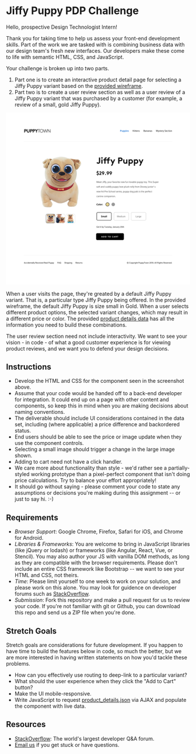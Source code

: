 # Jiffy Puppy PDP Challenge

Hello, prospective Design Technologist Intern!

Thank you for taking time to help us assess your front-end development skills. Part of the work we are tasked with is combining business data with our design team's fresh new interfaces. Our developers make these come to life with semantic HTML, CSS, and JavaScript.

Your challenge is broken up into two parts.

1. Part one is to create an interactive product detail page for selecting a Jiffy Puppy variant based on the [provided wireframe](jiffy.png).
2. Part two is to create a user review section as well as a user review of a Jiffy Puppy variant that was purchased by a customer (for example, a review of a small, gold Jiffy Puppy).


![Jiffy Puppy Wireframe](jiffy.png "Jiffy Puppy Gold-A")

When a user visits the page, they're greated by a default Jiffy Puppy variant. That is, a particular type Jiffy Puppy being offered. In the provided wireframe, the default Jiffy Puppy is size small in Gold. When a user selects different product options, the selected variant changes, which may result in a different price or color. The provided [product details data](data/product_details.json) has all the information you need to build these combinations.

The user review section need not include interactivity. We want to see your vision - in code - of what a good customer experience is for viewing product reviews, and we want you to defend your design decisions.


## Instructions
* Develop the HTML and CSS for the component seen in the screenshot above.
* Assume that your code would be handed off to a back-end developer for integration. It could end up on a page with other content and components, so keep this in mind when you are making decisions about naming conventions.
* The deliverable should include UI considerations contained in the data set, including (where applicable) a price difference and backordered status.
* End users should be able to see the price or image update when they use the component controls.
* Selecting a small image should trigger a change in the large image shown.
* Adding to cart need not have a click handler.
* We care more about functionality than style - we'd rather see a partially-styled working prototype than a pixel-perfect component that isn't doing price calculations. Try to balance your effort appropriately!
* It should go without saying - please comment your code to state any assumptions or decisions you're making during this assignment -- or just to say hi. :-)


## Requirements
* *Browser Support*: Google Chrome, Firefox, Safari for iOS, and Chrome for Android.
* *Libraries & Frameworks*: You are welcome to bring in JavaScript libraries (like jQuery or lodash) or frameworks (like Angular, React, Vue, or Stencil). You may also author your JS with vanilla DOM methods, as long as they are compatible with the browser requirements. Please don't include an entire CSS framework like Bootstrap -- we want to see your HTML and CSS, not theirs.
* *Time*: Please limit yourself to one week to work on your solution, and please work on this alone. You may look for guidence on developer forums such as [StackOverflow](http://stackoverflow.com).
* *Submission*: Fork this repository and make a pull request for us to review your code. If you're not familiar with git or Github, you can download this repo and send us a ZIP file when you're done.


## Stretch Goals

Stretch goals are considerations for future development. If you happen to have time to build the features below in code, so much the better, but we are more interested in having written statements on how you'd tackle these problems.

* How can you effectively use routing to deep-link to a particular variant?
* What should the user experience when they click the "Add to Cart" button?
* Make the UI mobile-responsive.
* Write JavaScript to request [product_details.json](data/product_details.json) via AJAX and populate the component with live data.


## Resources
* [StackOverflow](http://stackoverflow.com): The world's largest developer Q&A forum.
* [Email us](jeffrey_smith4@comcast.com) if you get stuck or have questions.
